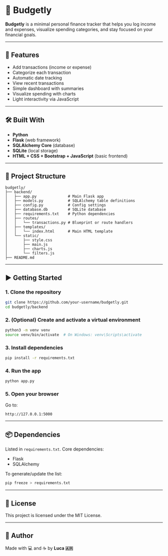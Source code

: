 # 💸 Budgetly

**Budgetly** is a minimal personal finance tracker that helps you log income and expenses, visualize spending categories, and stay focused on your financial goals.

---

## 🚀 Features

- Add transactions (income or expense)
- Categorize each transaction
- Automatic date tracking
- View recent transactions
- Simple dashboard with summaries
- Visualize spending with charts
- Light interactivity via JavaScript

---

## 🛠️ Built With

- **Python**
- **Flask** (web framework)
- **SQLAlchemy Core** (database)
- **SQLite** (local storage)
- **HTML + CSS + Bootstrap + JavaScript** (basic frontend)

---

## 🧱 Project Structure

```
budgetly/
├── backend/
│   ├── app.py              # Main Flask app
│   ├── models.py           # SQLAlchemy table definitions
│   ├── config.py           # Config settings
│   ├── database.db         # SQLite database
│   ├── requirements.txt    # Python dependencies
│   ├── routes/
│   │   └── transactions.py # Blueprint or route handlers
│   ├── templates/
│   │   └── index.html      # Main HTML template
│   └── static/
│       ├── style.css
│       ├── main.js
│       ├── charts.js
│       └── filters.js
├── README.md
```

---

## ▶️ Getting Started

### 1. Clone the repository

```bash
git clone https://github.com/your-username/budgetly.git
cd budgetly/backend
```

### 2. (Optional) Create and activate a virtual environment

```bash
python3 -m venv venv
source venv/bin/activate  # On Windows: venv\Scripts\activate
```

### 3. Install dependencies

```bash
pip install -r requirements.txt
```

### 4. Run the app

```bash
python app.py
```

### 5. Open your browser

Go to:
```
http://127.0.0.1:5000
```

---

## 📦 Dependencies

Listed in `requirements.txt`. Core dependencies:

- Flask
- SQLAlchemy

To generate/update the list:
```bash
pip freeze > requirements.txt
```

---

## 📄 License

This project is licensed under the MIT License.

---

## 🙌 Author

Made with 💻 and ☕ by **Luca 🇦🇷**
